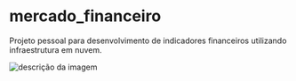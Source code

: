 # mercado_financeiro
Projeto pessoal para desenvolvimento de indicadores financeiros utilizando infraestrutura em nuvem. 

![descrição da imagem](https://github.com/gussarantes/mercado_financeiro/blob/develop/images/arquitetura-Proposta%202.drawio.png?raw=true)


